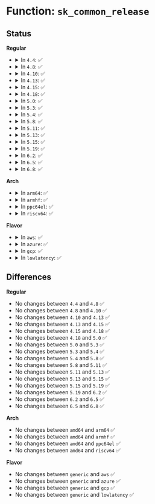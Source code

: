 # Function: <code>sk_common_release</code>

## Status
<b>Regular</b>
<ul>
<li>
<details>
<summary>In <code>4.4</code>: ✅</summary>

```c
void sk_common_release(struct sock *sk);
```

**Collision:** Unique Global

**Inline:** No

**Transformation:** False

**Instances:**

```
In net/core/sock.c (ffffffff817040a0)
Location: net/core/sock.c:2660
Inline: False
Direct callers:
  - net/ipv4/raw.c:raw_close
  - net/ipv4/udp.c:udp_lib_close
  - net/ipv4/udplite.c:udp_lib_close
  - net/ipv4/ping.c:ping_close
  - net/ipv4/ping.c:ping_close
  - net/ipv6/af_inet6.c:inet6_create
  - net/ipv6/udp.c:udp_lib_close
  - net/ipv6/udplite.c:udp_lib_close
  - net/ipv6/raw.c:rawv6_close
```
**Symbols:**

```
ffffffff817040a0-ffffffff8170418b: sk_common_release (STB_GLOBAL)
```
</details>
</li>
<li>
<details>
<summary>In <code>4.8</code>: ✅</summary>

```c
void sk_common_release(struct sock *sk);
```

**Collision:** Unique Global

**Inline:** No

**Transformation:** False

**Instances:**

```
In net/core/sock.c (ffffffff8176ab10)
Location: net/core/sock.c:2728
Inline: False
Direct callers:
  - net/ipv4/raw.c:raw_close
  - net/ipv4/udp.c:udp_lib_close
  - net/ipv4/udplite.c:udp_lib_close
  - net/ipv4/ping.c:ping_close
  - net/ipv4/ping.c:ping_close
  - net/ipv6/af_inet6.c:inet6_create
  - net/ipv6/udp.c:udp_lib_close
  - net/ipv6/udplite.c:udp_lib_close
  - net/ipv6/raw.c:rawv6_close
```
**Symbols:**

```
ffffffff8176ab10-ffffffff8176ac29: sk_common_release (STB_GLOBAL)
```
</details>
</li>
<li>
<details>
<summary>In <code>4.10</code>: ✅</summary>

```c
void sk_common_release(struct sock *sk);
```

**Collision:** Unique Global

**Inline:** No

**Transformation:** False

**Instances:**

```
In net/core/sock.c (ffffffff81797c30)
Location: net/core/sock.c:2755
Inline: False
Direct callers:
  - net/ipv4/raw.c:raw_close
  - net/ipv4/udp.c:udp_lib_close
  - net/ipv4/udplite.c:udp_lib_close
  - net/ipv4/ping.c:ping_close
  - net/ipv4/ping.c:ping_close
  - net/ipv6/af_inet6.c:inet6_create
  - net/ipv6/udp.c:udp_lib_close
  - net/ipv6/udplite.c:udp_lib_close
  - net/ipv6/raw.c:rawv6_close
```
**Symbols:**

```
ffffffff81797c30-ffffffff81797cf0: sk_common_release (STB_GLOBAL)
```
</details>
</li>
<li>
<details>
<summary>In <code>4.13</code>: ✅</summary>

```c
void sk_common_release(struct sock *sk);
```

**Collision:** Unique Global

**Inline:** No

**Transformation:** False

**Instances:**

```
In net/core/sock.c (ffffffff817b57f0)
Location: net/core/sock.c:2922
Inline: False
Direct callers:
  - net/ipv4/raw.c:raw_close
  - net/ipv4/udp.c:udp_lib_close
  - net/ipv4/udplite.c:udp_lib_close
  - net/ipv4/ping.c:ping_close
  - net/ipv4/ping.c:ping_close
  - net/ipv6/udp.c:udp_lib_close
  - net/ipv6/udplite.c:udp_lib_close
  - net/ipv6/raw.c:rawv6_close
```
**Symbols:**

```
ffffffff817b57f0-ffffffff817b58b0: sk_common_release (STB_GLOBAL)
```
</details>
</li>
<li>
<details>
<summary>In <code>4.15</code>: ✅</summary>

```c
void sk_common_release(struct sock *sk);
```

**Collision:** Unique Global

**Inline:** No

**Transformation:** False

**Instances:**

```
In net/core/sock.c (ffffffff8182dcb0)
Location: net/core/sock.c:2983
Inline: False
Direct callers:
  - net/ipv4/raw.c:raw_close
  - net/ipv4/udp.c:udp_lib_close
  - net/ipv4/udplite.c:udp_lib_close
  - net/ipv4/ping.c:ping_close
  - net/ipv4/ping.c:ping_close
  - net/ipv6/udp.c:udp_lib_close
  - net/ipv6/udplite.c:udp_lib_close
  - net/ipv6/raw.c:rawv6_close
```
**Symbols:**

```
ffffffff8182dcb0-ffffffff8182dd7f: sk_common_release (STB_GLOBAL)
```
</details>
</li>
<li>
<details>
<summary>In <code>4.18</code>: ✅</summary>

```c
void sk_common_release(struct sock *sk);
```

**Collision:** Unique Global

**Inline:** No

**Transformation:** False

**Instances:**

```
In net/core/sock.c (ffffffff81878080)
Location: net/core/sock.c:3058
Inline: False
Direct callers:
  - net/ipv4/raw.c:raw_close
  - net/ipv4/udp.c:udp_lib_close
  - net/ipv4/udplite.c:udp_lib_close
  - net/ipv4/ping.c:ping_close
  - net/ipv4/ping.c:ping_close
  - net/ipv6/udp.c:udp_lib_close
  - net/ipv6/udplite.c:udp_lib_close
  - net/ipv6/raw.c:rawv6_close
```
**Symbols:**

```
ffffffff81878080-ffffffff81878155: sk_common_release (STB_GLOBAL)
```
</details>
</li>
<li>
<details>
<summary>In <code>5.0</code>: ✅</summary>

```c
void sk_common_release(struct sock *sk);
```

**Collision:** Unique Global

**Inline:** No

**Transformation:** False

**Instances:**

```
In net/core/sock.c (ffffffff81898560)
Location: net/core/sock.c:3009
Inline: False
Direct callers:
  - net/ipv4/raw.c:raw_close
  - net/ipv4/udp.c:udp_lib_close
  - net/ipv4/udplite.c:udp_lib_close
  - net/ipv4/ping.c:ping_close
  - net/ipv4/ping.c:ping_close
  - net/ipv6/udp.c:udp_lib_close
  - net/ipv6/udplite.c:udp_lib_close
  - net/ipv6/raw.c:rawv6_close
```
**Symbols:**

```
ffffffff81898560-ffffffff81898637: sk_common_release (STB_GLOBAL)
```
</details>
</li>
<li>
<details>
<summary>In <code>5.3</code>: ✅</summary>

```c
void sk_common_release(struct sock *sk);
```

**Collision:** Unique Global

**Inline:** No

**Transformation:** False

**Instances:**

```
In net/core/sock.c (ffffffff818e2b10)
Location: net/core/sock.c:3157
Inline: False
Direct callers:
  - net/ipv4/raw.c:raw_close
  - net/ipv4/udp.c:udp_lib_close
  - net/ipv4/udplite.c:udp_lib_close
  - net/ipv4/ping.c:ping_close
  - net/ipv4/ping.c:ping_close
  - net/ipv6/udp.c:udp_lib_close
  - net/ipv6/udplite.c:udp_lib_close
  - net/ipv6/raw.c:rawv6_close
```
**Symbols:**

```
ffffffff818e2b10-ffffffff818e2bf1: sk_common_release (STB_GLOBAL)
```
</details>
</li>
<li>
<details>
<summary>In <code>5.4</code>: ✅</summary>

```c
void sk_common_release(struct sock *sk);
```

**Collision:** Unique Global

**Inline:** No

**Transformation:** False

**Instances:**

```
In net/core/sock.c (ffffffff81914cf0)
Location: net/core/sock.c:3172
Inline: False
Direct callers:
  - net/ipv4/raw.c:raw_close
  - net/ipv4/udp.c:udp_lib_close
  - net/ipv4/udplite.c:udp_lib_close
  - net/ipv4/ping.c:ping_close
  - net/ipv4/ping.c:ping_close
  - net/ipv6/udp.c:udp_lib_close
  - net/ipv6/udplite.c:udp_lib_close
  - net/ipv6/raw.c:rawv6_close
```
**Symbols:**

```
ffffffff81914cf0-ffffffff81914dd1: sk_common_release (STB_GLOBAL)
```
</details>
</li>
<li>
<details>
<summary>In <code>5.8</code>: ✅</summary>

```c
void sk_common_release(struct sock *sk);
```

**Collision:** Unique Global

**Inline:** No

**Transformation:** False

**Instances:**

```
In net/core/sock.c (ffffffff819e6c90)
Location: net/core/sock.c:3301
Inline: False
Direct callers:
  - net/ipv4/raw.c:raw_close
  - net/ipv4/udp.c:udp_lib_close
  - net/ipv4/udplite.c:udp_lib_close
  - net/ipv4/ping.c:ping_close
  - net/ipv4/ping.c:ping_close
  - net/ipv6/udp.c:udp_lib_close
  - net/ipv6/udplite.c:udp_lib_close
  - net/ipv6/raw.c:rawv6_close
  - net/mptcp/protocol.c:mptcp_sk_clone
  - net/mptcp/protocol.c:mptcp_close
  - net/mptcp/subflow.c:subflow_syn_recv_sock
  - net/mptcp/subflow.c:subflow_syn_recv_sock
```
**Symbols:**

```
ffffffff819e6c90-ffffffff819e6dbe: sk_common_release (STB_GLOBAL)
```
</details>
</li>
<li>
<details>
<summary>In <code>5.11</code>: ✅</summary>

```c
void sk_common_release(struct sock *sk);
```

**Collision:** Unique Global

**Inline:** No

**Transformation:** False

**Instances:**

```
In net/core/sock.c (ffffffff819e64c0)
Location: net/core/sock.c:3253
Inline: False
Direct callers:
  - net/ipv4/raw.c:raw_close
  - net/ipv4/udp.c:udp_lib_close
  - net/ipv4/udplite.c:udp_lib_close
  - net/ipv4/ping.c:ping_close
  - net/ipv4/ping.c:ping_close
  - net/ipv6/udp.c:udp_lib_close
  - net/ipv6/udplite.c:udp_lib_close
  - net/ipv6/raw.c:rawv6_close
  - net/mptcp/subflow.c:subflow_syn_recv_sock
  - net/mptcp/subflow.c:subflow_syn_recv_sock
```
**Symbols:**

```
ffffffff819e64c0-ffffffff819e65ee: sk_common_release (STB_GLOBAL)
```
</details>
</li>
<li>
<details>
<summary>In <code>5.13</code>: ✅</summary>

```c
void sk_common_release(struct sock *sk);
```

**Collision:** Unique Global

**Inline:** No

**Transformation:** False

**Instances:**

```
In net/core/sock.c (ffffffff819cbef0)
Location: net/core/sock.c:3276
Inline: False
Direct callers:
  - net/ipv4/raw.c:raw_close
  - net/ipv4/udp.c:udp_lib_close
  - net/ipv4/udplite.c:udp_lib_close
  - net/ipv4/ping.c:ping_close
  - net/ipv4/ping.c:ping_close
  - net/ipv6/udp.c:udp_lib_close
  - net/ipv6/udplite.c:udp_lib_close
  - net/ipv6/raw.c:rawv6_close
  - net/mptcp/subflow.c:subflow_syn_recv_sock
  - net/mptcp/subflow.c:subflow_syn_recv_sock
```
**Symbols:**

```
ffffffff819cbef0-ffffffff819cbff6: sk_common_release (STB_GLOBAL)
```
</details>
</li>
<li>
<details>
<summary>In <code>5.15</code>: ✅</summary>

```c
void sk_common_release(struct sock *sk);
```

**Collision:** Unique Global

**Inline:** No

**Transformation:** False

**Instances:**

```
In net/core/sock.c (ffffffff81a7b550)
Location: net/core/sock.c:3402
Inline: False
Direct callers:
  - net/ipv4/raw.c:raw_close
  - net/ipv4/udp.c:udp_lib_close
  - net/ipv4/udplite.c:udp_lib_close
  - net/ipv4/ping.c:ping_close
  - net/ipv4/ping.c:ping_close
  - net/ipv6/udp.c:udp_lib_close
  - net/ipv6/udplite.c:udp_lib_close
  - net/ipv6/raw.c:rawv6_close
  - net/mptcp/subflow.c:subflow_syn_recv_sock
  - net/mptcp/subflow.c:subflow_syn_recv_sock
```
**Symbols:**

```
ffffffff81a7b550-ffffffff81a7b656: sk_common_release (STB_GLOBAL)
```
</details>
</li>
<li>
<details>
<summary>In <code>5.19</code>: ✅</summary>

```c
void sk_common_release(struct sock *sk);
```

**Collision:** Unique Global

**Inline:** No

**Transformation:** False

**Instances:**

```
In net/core/sock.c (ffffffff81befe40)
Location: net/core/sock.c:3587
Inline: False
Direct callers:
  - net/ipv4/raw.c:raw_close
  - net/ipv4/udp.c:udp_lib_close
  - net/ipv4/udplite.c:udp_lib_close
  - net/ipv4/ping.c:ping_close
  - net/ipv4/ping.c:ping_close
  - net/ipv6/udp.c:udp_lib_close
  - net/ipv6/udplite.c:udp_lib_close
  - net/ipv6/raw.c:rawv6_close
  - net/mptcp/subflow.c:subflow_syn_recv_sock
  - net/mptcp/subflow.c:subflow_syn_recv_sock
  - net/mctp/af_mctp.c:mctp_sk_close
```
**Symbols:**

```
ffffffff81befe40-ffffffff81beff82: sk_common_release (STB_GLOBAL)
```
</details>
</li>
<li>
<details>
<summary>In <code>6.2</code>: ✅</summary>

```c
void sk_common_release(struct sock *sk);
```

**Collision:** Unique Global

**Inline:** No

**Transformation:** False

**Instances:**

```
In net/core/sock.c (ffffffff81d9c3e0)
Location: net/core/sock.c:3678
Inline: False
Direct callers:
  - net/ipv4/raw.c:raw_close
  - net/ipv4/udp.c:udp_lib_close
  - net/ipv4/udplite.c:udp_lib_close
  - net/ipv4/ping.c:ping_close
  - net/ipv4/ping.c:ping_close
  - net/ipv6/udp.c:udp_lib_close
  - net/ipv6/udplite.c:udp_lib_close
  - net/ipv6/raw.c:rawv6_close
  - net/mptcp/subflow.c:subflow_syn_recv_sock
  - net/mptcp/subflow.c:subflow_syn_recv_sock
  - net/mctp/af_mctp.c:mctp_sk_close
```
**Symbols:**

```
ffffffff81d9c3e0-ffffffff81d9c504: sk_common_release (STB_GLOBAL)
```
</details>
</li>
<li>
<details>
<summary>In <code>6.5</code>: ✅</summary>

```c
void sk_common_release(struct sock *sk);
```

**Collision:** Unique Global

**Inline:** No

**Transformation:** False

**Instances:**

```
In net/core/sock.c (ffffffff81e0ac30)
Location: net/core/sock.c:3711
Inline: False
Direct callers:
  - net/ipv4/raw.c:raw_close
  - net/ipv4/udp.c:udp_lib_close
  - net/ipv4/udplite.c:udp_lib_close
  - net/ipv4/ping.c:ping_close
  - net/ipv4/ping.c:ping_close
  - net/ipv6/udp.c:udp_lib_close
  - net/ipv6/udplite.c:udp_lib_close
  - net/ipv6/raw.c:rawv6_close
  - net/mctp/af_mctp.c:mctp_sk_close
```
**Symbols:**

```
ffffffff81e0ac30-ffffffff81e0ad54: sk_common_release (STB_GLOBAL)
```
</details>
</li>
<li>
<details>
<summary>In <code>6.8</code>: ✅</summary>

```c
void sk_common_release(struct sock *sk);
```

**Collision:** Unique Global

**Inline:** No

**Transformation:** False

**Instances:**

```
In net/core/sock.c (ffffffff81ec7620)
Location: net/core/sock.c:3719
Inline: False
Direct callers:
  - net/ipv4/raw.c:raw_close
  - net/ipv4/udp.c:udp_lib_close
  - net/ipv4/udplite.c:udp_lib_close
  - net/ipv4/ping.c:ping_close
  - net/ipv4/ping.c:ping_close
  - net/ipv6/udp.c:udp_lib_close
  - net/ipv6/udplite.c:udp_lib_close
  - net/ipv6/raw.c:rawv6_close
  - net/mctp/af_mctp.c:mctp_sk_close
```
**Symbols:**

```
ffffffff81ec7620-ffffffff81ec7744: sk_common_release (STB_GLOBAL)
```
</details>
</li>
</ul>
<b>Arch</b>
<ul>
<li>
<details>
<summary>In <code>arm64</code>: ✅</summary>

```c
void sk_common_release(struct sock *sk);
```

**Collision:** Unique Global

**Inline:** No

**Transformation:** False

**Instances:**

```
In net/core/sock.c (ffff800010bad9f8)
Location: net/core/sock.c:3172
Inline: False
Direct callers:
  - net/ipv4/raw.c:raw_close
  - net/ipv4/udp.c:udp_lib_close
  - net/ipv4/udplite.c:udp_lib_close
  - net/ipv4/ping.c:ping_close
  - net/ipv4/ping.c:ping_close
  - net/ipv6/udp.c:udp_lib_close
  - net/ipv6/udplite.c:udp_lib_close
  - net/ipv6/raw.c:rawv6_close
  - net/ipv6/raw.c:rawv6_close
```
**Symbols:**

```
ffff800010bad9f8-ffff800010badb24: sk_common_release (STB_GLOBAL)
```
</details>
</li>
<li>
<details>
<summary>In <code>armhf</code>: ✅</summary>

```c
void sk_common_release(struct sock *sk);
```

**Collision:** Unique Global

**Inline:** No

**Transformation:** False

**Instances:**

```
In net/core/sock.c (c0ccb5ac)
Location: net/core/sock.c:3172
Inline: False
Direct callers:
  - net/ipv4/raw.c:raw_close
  - net/ipv4/udp.c:udp_lib_close
  - net/ipv4/udplite.c:udp_lib_close
  - net/ipv4/ping.c:ping_close
  - net/ipv6/udp.c:udp_lib_close
  - net/ipv6/udplite.c:udp_lib_close
  - net/ipv6/raw.c:rawv6_close
```
**Symbols:**

```
c0ccb5ac-c0ccb674: sk_common_release (STB_GLOBAL)
```
</details>
</li>
<li>
<details>
<summary>In <code>ppc64el</code>: ✅</summary>

```c
void sk_common_release(struct sock *sk);
```

**Collision:** Unique Global

**Inline:** No

**Transformation:** False

**Instances:**

```
In net/core/sock.c (c000000000c83320)
Location: net/core/sock.c:3172
Inline: False
Direct callers:
  - net/ipv4/raw.c:raw_close
  - net/ipv4/udp.c:udp_lib_close
  - net/ipv4/udplite.c:udp_lib_close
  - net/ipv4/ping.c:ping_close
  - net/ipv4/ping.c:ping_close
  - net/ipv6/udp.c:udp_lib_close
  - net/ipv6/udplite.c:udp_lib_close
  - net/ipv6/raw.c:rawv6_close
  - net/ipv6/raw.c:rawv6_close
```
**Symbols:**

```
c000000000c83320-c000000000c83474: sk_common_release (STB_GLOBAL)
```
</details>
</li>
<li>
<details>
<summary>In <code>riscv64</code>: ✅</summary>

```c
void sk_common_release(struct sock *sk);
```

**Collision:** Unique Global

**Inline:** No

**Transformation:** False

**Instances:**

```
In net/core/sock.c (ffffffe00073fc4e)
Location: net/core/sock.c:3172
Inline: False
Direct callers:
  - net/ipv4/raw.c:raw_close
  - net/ipv4/udp.c:udp_lib_close
  - net/ipv4/udplite.c:udp_lib_close
  - net/ipv4/ping.c:ping_close
  - net/ipv6/udp.c:udp_lib_close
  - net/ipv6/udplite.c:udp_lib_close
  - net/ipv6/raw.c:rawv6_close
```
**Symbols:**

```
ffffffe00073fc4e-ffffffe00073fd0e: sk_common_release (STB_GLOBAL)
```
</details>
</li>
</ul>
<b>Flavor</b>
<ul>
<li>
<details>
<summary>In <code>aws</code>: ✅</summary>

```c
void sk_common_release(struct sock *sk);
```

**Collision:** Unique Global

**Inline:** No

**Transformation:** False

**Instances:**

```
In net/core/sock.c (ffffffff818b4cf0)
Location: net/core/sock.c:3172
Inline: False
Direct callers:
  - net/ipv4/raw.c:raw_close
  - net/ipv4/udp.c:udp_lib_close
  - net/ipv4/udplite.c:udp_lib_close
  - net/ipv4/ping.c:ping_close
  - net/ipv4/ping.c:ping_close
  - net/ipv6/udp.c:udp_lib_close
  - net/ipv6/udplite.c:udp_lib_close
  - net/ipv6/raw.c:rawv6_close
```
**Symbols:**

```
ffffffff818b4cf0-ffffffff818b4dd1: sk_common_release (STB_GLOBAL)
```
</details>
</li>
<li>
<details>
<summary>In <code>azure</code>: ✅</summary>

```c
void sk_common_release(struct sock *sk);
```

**Collision:** Unique Global

**Inline:** No

**Transformation:** False

**Instances:**

```
In net/core/sock.c (ffffffff8186ec40)
Location: net/core/sock.c:3172
Inline: False
Direct callers:
  - net/ipv4/raw.c:raw_close
  - net/ipv4/udp.c:udp_lib_close
  - net/ipv4/udplite.c:udp_lib_close
  - net/ipv4/ping.c:ping_close
  - net/ipv4/ping.c:ping_close
  - net/ipv6/udp.c:udp_lib_close
  - net/ipv6/udplite.c:udp_lib_close
  - net/ipv6/raw.c:rawv6_close
```
**Symbols:**

```
ffffffff8186ec40-ffffffff8186ed21: sk_common_release (STB_GLOBAL)
```
</details>
</li>
<li>
<details>
<summary>In <code>gcp</code>: ✅</summary>

```c
void sk_common_release(struct sock *sk);
```

**Collision:** Unique Global

**Inline:** No

**Transformation:** False

**Instances:**

```
In net/core/sock.c (ffffffff81905cf0)
Location: net/core/sock.c:3172
Inline: False
Direct callers:
  - net/ipv4/raw.c:raw_close
  - net/ipv4/udp.c:udp_lib_close
  - net/ipv4/udplite.c:udp_lib_close
  - net/ipv4/ping.c:ping_close
  - net/ipv4/ping.c:ping_close
  - net/ipv6/udp.c:udp_lib_close
  - net/ipv6/udplite.c:udp_lib_close
  - net/ipv6/raw.c:rawv6_close
```
**Symbols:**

```
ffffffff81905cf0-ffffffff81905dd1: sk_common_release (STB_GLOBAL)
```
</details>
</li>
<li>
<details>
<summary>In <code>lowlatency</code>: ✅</summary>

```c
void sk_common_release(struct sock *sk);
```

**Collision:** Unique Global

**Inline:** No

**Transformation:** False

**Instances:**

```
In net/core/sock.c (ffffffff81926d20)
Location: net/core/sock.c:3172
Inline: False
Direct callers:
  - net/ipv4/raw.c:raw_close
  - net/ipv4/udp.c:udp_lib_close
  - net/ipv4/udplite.c:udp_lib_close
  - net/ipv4/ping.c:ping_close
  - net/ipv4/ping.c:ping_close
  - net/ipv6/udp.c:udp_lib_close
  - net/ipv6/udplite.c:udp_lib_close
  - net/ipv6/raw.c:rawv6_close
```
**Symbols:**

```
ffffffff81926d20-ffffffff81926e01: sk_common_release (STB_GLOBAL)
```
</details>
</li>
</ul>

## Differences
<b>Regular</b>
<ul>
<li>
No changes between <code>4.4</code> and <code>4.8</code> ✅
</li>
<li>
No changes between <code>4.8</code> and <code>4.10</code> ✅
</li>
<li>
No changes between <code>4.10</code> and <code>4.13</code> ✅
</li>
<li>
No changes between <code>4.13</code> and <code>4.15</code> ✅
</li>
<li>
No changes between <code>4.15</code> and <code>4.18</code> ✅
</li>
<li>
No changes between <code>4.18</code> and <code>5.0</code> ✅
</li>
<li>
No changes between <code>5.0</code> and <code>5.3</code> ✅
</li>
<li>
No changes between <code>5.3</code> and <code>5.4</code> ✅
</li>
<li>
No changes between <code>5.4</code> and <code>5.8</code> ✅
</li>
<li>
No changes between <code>5.8</code> and <code>5.11</code> ✅
</li>
<li>
No changes between <code>5.11</code> and <code>5.13</code> ✅
</li>
<li>
No changes between <code>5.13</code> and <code>5.15</code> ✅
</li>
<li>
No changes between <code>5.15</code> and <code>5.19</code> ✅
</li>
<li>
No changes between <code>5.19</code> and <code>6.2</code> ✅
</li>
<li>
No changes between <code>6.2</code> and <code>6.5</code> ✅
</li>
<li>
No changes between <code>6.5</code> and <code>6.8</code> ✅
</li>
</ul>
<b>Arch</b>
<ul>
<li>
No changes between <code>amd64</code> and <code>arm64</code> ✅
</li>
<li>
No changes between <code>amd64</code> and <code>armhf</code> ✅
</li>
<li>
No changes between <code>amd64</code> and <code>ppc64el</code> ✅
</li>
<li>
No changes between <code>amd64</code> and <code>riscv64</code> ✅
</li>
</ul>
<b>Flavor</b>
<ul>
<li>
No changes between <code>generic</code> and <code>aws</code> ✅
</li>
<li>
No changes between <code>generic</code> and <code>azure</code> ✅
</li>
<li>
No changes between <code>generic</code> and <code>gcp</code> ✅
</li>
<li>
No changes between <code>generic</code> and <code>lowlatency</code> ✅
</li>
</ul>
